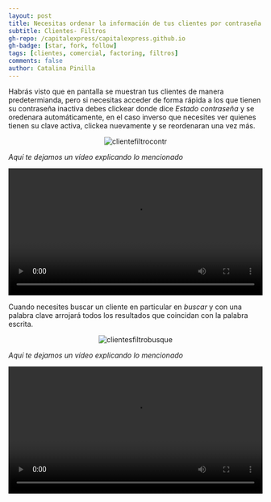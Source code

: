 ```yaml
---
layout: post
title: Necesitas ordenar la información de tus clientes por contraseña o nombre, ve como.
subtitle: Clientes- Filtros
gh-repo: /capitalexpress/capitalexpress.github.io
gh-badge: [star, fork, follow]
tags: [clientes, comercial, factoring, filtros]
comments: false
author: Catalina Pinilla
---
```

Habrás visto que en pantalla se muestran tus clientes de manera predetermianda, pero si necesitas acceder de forma rápida a los que tienen su contraseña inactiva debes clickear donde dice *Estado contraseña* y se oredenara automáticamente, en el caso inverso que necesites ver quienes tienen su clave activa, clickea nuevamente y se reordenaran una vez más. 

<p align="center">
  <img src="https://cdn.capitalexpress.cl/img/clientefiltrocontr.png" alt="clientefiltrocontr">
</p>

*Aquí te dejamos un vídeo explicando lo mencionado* 

<video width="100%"  controls>
  <source src="https://cdn.capitalexpress.cl/video/Obtener_los_clientes_de_un_ejecutivo_y_ordenar_por_los_que_no_tiene_contraseña_validada.mp4" type="video/mp4">
</video>

Cuando necesites buscar un cliente en particular en *buscar* y con una palabra clave arrojará todos los resultados que coincidan con la palabra escrita.

<p align="center">
  <img src="https://cdn.capitalexpress.cl/img/clientesfiltrobusque.png" alt="clientesfiltrobusque">
</p>

*Aquí te dejamos un vídeo explicando lo mencionado* 

<video width="100%"  controls>
  <source src="https://cdn.capitalexpress.cl/video/Obtener_los_clientes_de_un_ejecutivo_y_buscar_por_el_nombre_que_tengan_el_termino_Sociedad.mp4" type="video/mp4">
</video>